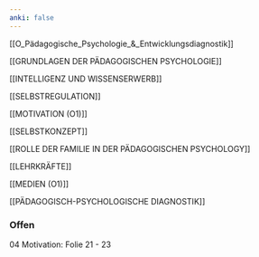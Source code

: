 ```yaml
---
anki: false
---
```

[[O_Pädagogische_Psychologie_&_Entwicklungsdiagnostik]]


[[GRUNDLAGEN DER PÄDAGOGISCHEN PSYCHOLOGIE]]

[[INTELLIGENZ UND WISSENSERWERB]]

[[SELBSTREGULATION]]

[[MOTIVATION (O1)]]

[[SELBSTKONZEPT]]

[[ROLLE DER FAMILIE IN DER PÄDAGOGISCHEN PSYCHOLOGY]]

[[LEHRKRÄFTE]]

[[MEDIEN (O1)]]

[[PÄDAGOGISCH-PSYCHOLOGISCHE DIAGNOSTIK]]




### Offen
04 Motivation: Folie 21 - 23